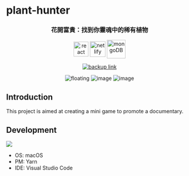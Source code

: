 # plant-hunter

<h3 align="center">花開富貴：找到你靈魂中的稀有植物</h4>

<p align="center">
    <img src="https://upload.wikimedia.org/wikipedia/commons/thumb/a/a7/React-icon.svg/2300px-React-icon.svg.png" height="40" align="center"  alt="react">
    <img src="https://i.imgur.com/O6rW9pW.png" height="42" align="center" alt="netlify">
    <img src="https://img.icons8.com/color/480/mongodb.png" height="50" align="center" alt="mongoDB">
</p>

<p align="center">
    <a href="https://plant-hunter-gx.netlify.app/">
        <img src="https://img.shields.io/badge/PLAY-NOW-green" alt="backup link">
    </a>
</p>

<p align="center">
<img src="https://i.ibb.co/YLbpg4f/floating.png" alt="floating" border="0">

<img src="https://i.ibb.co/KhFSmwb/image.png" alt="image" border="0">

<img src="https://i.ibb.co/bN5VpJX/image.png" alt="image" border="0">
</p>

## Introduction
This project is aimed at creating a mini game to promote a documentary.

## Development 
![](https://img.shields.io/badge/Platform-macOS-lightgrey)
- OS: macOS 
- PM: Yarn
- IDE: Visual Studio Code
